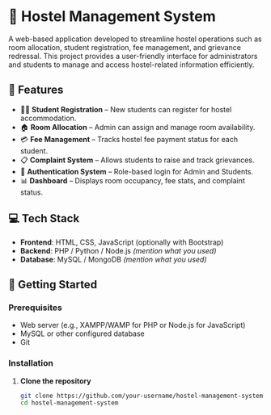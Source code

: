 # 🏨 Hostel Management System

A web-based application developed to streamline hostel operations such as room allocation, student registration, fee management, and grievance redressal. This project provides a user-friendly interface for administrators and students to manage and access hostel-related information efficiently.

## 📌 Features

- 🧑‍🎓 **Student Registration** – New students can register for hostel accommodation.
- 🏠 **Room Allocation** – Admin can assign and manage room availability.
- 💳 **Fee Management** – Tracks hostel fee payment status for each student.
- 📋 **Complaint System** – Allows students to raise and track grievances.
- 🔐 **Authentication System** – Role-based login for Admin and Students.
- 📊 **Dashboard** – Displays room occupancy, fee stats, and complaint status.

## 💻 Tech Stack

- **Frontend**: HTML, CSS, JavaScript (optionally with Bootstrap)
- **Backend**: PHP / Python / Node.js *(mention what you used)*
- **Database**: MySQL / MongoDB *(mention what you used)*

## 🏁 Getting Started

### Prerequisites

- Web server (e.g., XAMPP/WAMP for PHP or Node.js for JavaScript)
- MySQL or other configured database
- Git

### Installation

1. **Clone the repository**

   ```bash
   git clone https://github.com/your-username/hostel-management-system.git
   cd hostel-management-system
